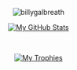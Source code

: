 <div id="header" align="center">

![billygalbreath](https://user-images.githubusercontent.com/332527/185812780-0030ec29-cd1f-4cc3-9efb-cbbfff7f2ef8.svg)

[![My GitHub Stats](https://github-readme-stats.vercel.app/api?username=BillyGalbreath&show_icons=true&theme=onedark&include_all_commits=true&count_private=true&custom_title=My%20GitHub)](https://github.com/BillyGalbreath)

<br>  

[![My Trophies](https://github-profile-trophy.vercel.app/?username=BillyGalbreath&theme=onedark)](https://github.com/BillyGalbreath)

</div>
